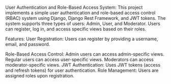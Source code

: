 User Authentication and Role-Based Access System:
This project implements a simple user authentication and role-based access control (RBAC) system using Django, Django Rest Framework, 
and JWT tokens. The system supports three types of users: Admin, User, and Moderator. 
Users can register, log in, and access specific views based on their roles.

Features:
User Registration: Users can register by providing a username, email, and password.

Role-Based Access Control:
Admin users can access admin-specific views.
Regular users can access user-specific views.
Moderators can access moderator-specific views.
JWT Authentication: Uses JWT tokens (access and refresh tokens) for user authentication.
Role Management: Users are assigned roles upon registration.
